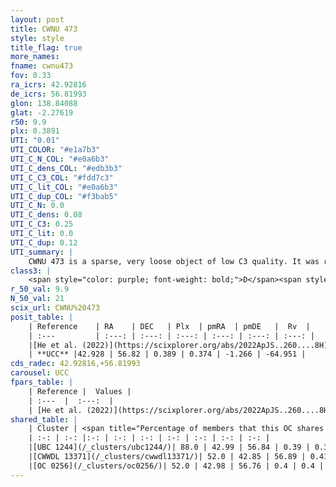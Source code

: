 ```yaml
---
layout: post
title: CWNU 473
style: style
title_flag: true
more_names: 
fname: cwnu473
fov: 0.33
ra_icrs: 42.92816
de_icrs: 56.81993
glon: 138.84088
glat: -2.27619
r50: 9.9
plx: 0.3891
UTI: "0.01"
UTI_COLOR: "#e1a7b3"
UTI_C_N_COL: "#e0a6b3"
UTI_C_dens_COL: "#edb3b3"
UTI_C_C3_COL: "#fdd7c3"
UTI_C_lit_COL: "#e0a6b3"
UTI_C_dup_COL: "#f3bab5"
UTI_C_N: 0.0
UTI_C_dens: 0.08
UTI_C_C3: 0.25
UTI_C_lit: 0.0
UTI_C_dup: 0.12
UTI_summary: |
    CWNU 473 is a sparse, very loose object of low C3 quality. It was recently reported in the literature.<br><br><span style="color: #99180f; font-weight: bold;">Warning: </span>This is likely a duplicate object, which shares a large percentage of members with at least one previously reported entry.<br><br><span style="color: #99180f; font-weight: bold;">Warning: </span>contains less than 25 stars with <i>P>0.5</i> estimated.
class3: |
    <span style="color: purple; font-weight: bold;">D</span><span style="color: #FFC300; font-weight: bold;">B</span>
r_50_val: 9.9
N_50_val: 21
scix_url: CWNU%20473
posit_table: |
    | Reference    | RA    | DEC   | Plx  | pmRA  | pmDE   |  Rv  |
    | :---         | :---: | :---: | :---: | :---: | :---: | :---: |
    |[He et al. (2022)](https://scixplorer.org/abs/2022ApJS..260....8H) | 42.9 | 56.833 | 0.39 | 0.38 | -1.26 | -66.4 |
    | **UCC** |42.928 | 56.82 | 0.389 | 0.374 | -1.266 | -64.951 | 
cds_radec: 42.92816,+56.81993
carousel: UCC
fpars_table: |
    | Reference |  Values |
    | :---  |  :---:  |
    | [He et al. (2022)](https://scixplorer.org/abs/2022ApJS..260....8H) | `AG=2.85, m-M=12.65, logAge=6.9, Z=0.028` |
shared_table: |
    | Cluster | <span title="Percentage of members that this OC shares with the ones listed">%</span>   | RA   | DEC   | Plx   | pmRA  | pmDE  | Rv | UTI |
    | :-: | :-: |:-: | :-: | :-: | :-: | :-: | :-: | :-: |
    |[UBC 1244](/_clusters/ubc1244/)| 88.0 | 42.99 | 56.84 | 0.39 | 0.37 | -1.27 | -- |0.31 |
    |[CWWDL 13371](/_clusters/cwwdl13371/)| 52.0 | 42.85 | 56.89 | 0.41 | 0.32 | -1.26 | -- |0.12 |
    |[OC 0256](/_clusters/oc0256/)| 52.0 | 42.98 | 56.76 | 0.4 | 0.4 | -1.29 | -64.95 |0.03 |
---
```

